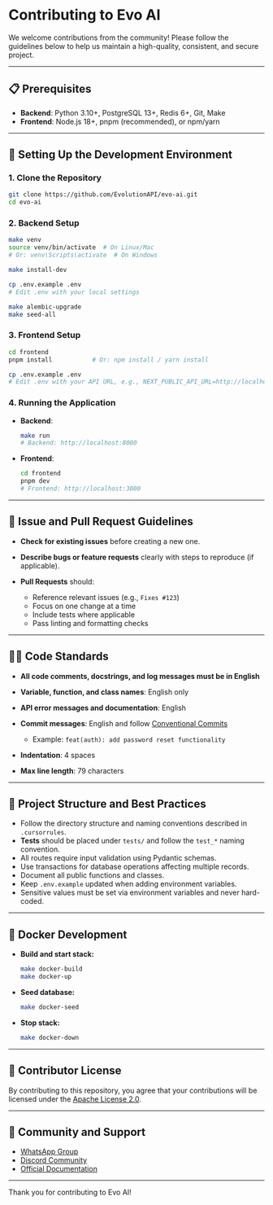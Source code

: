 # Contributing to Evo AI

We welcome contributions from the community! Please follow the guidelines below to help us maintain a high-quality, consistent, and secure project.

---

## 📋 Prerequisites

- **Backend**: Python 3.10+, PostgreSQL 13+, Redis 6+, Git, Make
- **Frontend**: Node.js 18+, pnpm (recommended), or npm/yarn

---

## 🚀 Setting Up the Development Environment

### 1. Clone the Repository

```bash
git clone https://github.com/EvolutionAPI/evo-ai.git
cd evo-ai
````

### 2. Backend Setup

```bash
make venv
source venv/bin/activate  # On Linux/Mac
# Or: venv\Scripts\activate  # On Windows

make install-dev

cp .env.example .env
# Edit .env with your local settings

make alembic-upgrade
make seed-all
```

### 3. Frontend Setup

```bash
cd frontend
pnpm install           # Or: npm install / yarn install

cp .env.example .env
# Edit .env with your API URL, e.g., NEXT_PUBLIC_API_URL=http://localhost:8000
```

### 4. Running the Application

* **Backend**:

  ```bash
  make run
  # Backend: http://localhost:8000
  ```

* **Frontend**:

  ```bash
  cd frontend
  pnpm dev
  # Frontend: http://localhost:3000
  ```

---

## 📝 Issue and Pull Request Guidelines

* **Check for existing issues** before creating a new one.
* **Describe bugs or feature requests** clearly with steps to reproduce (if applicable).
* **Pull Requests** should:

  * Reference relevant issues (e.g., `Fixes #123`)
  * Focus on one change at a time
  * Include tests where applicable
  * Pass linting and formatting checks

---

## 🧑‍💻 Code Standards

* **All code comments, docstrings, and log messages must be in English**
* **Variable, function, and class names**: English only
* **API error messages and documentation**: English
* **Commit messages**: English and follow [Conventional Commits](https://www.conventionalcommits.org/)

  * Example: `feat(auth): add password reset functionality`
* **Indentation**: 4 spaces
* **Max line length**: 79 characters

---

## 📂 Project Structure and Best Practices

* Follow the directory structure and naming conventions described in `.cursorrules`.
* **Tests** should be placed under `tests/` and follow the `test_*` naming convention.
* All routes require input validation using Pydantic schemas.
* Use transactions for database operations affecting multiple records.
* Document all public functions and classes.
* Keep `.env.example` updated when adding environment variables.
* Sensitive values must be set via environment variables and never hard-coded.

---

## 🐳 Docker Development

* **Build and start stack:**

  ```bash
  make docker-build
  make docker-up
  ```
* **Seed database:**

  ```bash
  make docker-seed
  ```
* **Stop stack:**

  ```bash
  make docker-down
  ```

---

## 🔐 Contributor License

By contributing to this repository, you agree that your contributions will be licensed under the [Apache License 2.0](./LICENSE).

---

## 💬 Community and Support

* [WhatsApp Group](https://evolution-api.com/whatsapp)
* [Discord Community](https://evolution-api.com/discord)
* [Official Documentation](https://doc.evolution-api.com)

---

Thank you for contributing to Evo AI!
